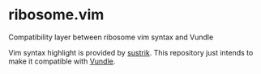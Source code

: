 # ribosome.vim
Compatibility layer between ribosome vim syntax and Vundle

Vim syntax highlight is provided by
[sustrik](https://github.com/sustrik/ribosome).
This repository just intends to make it compatible with
[Vundle](https://github.com/VundleVim/Vundle.vim).
